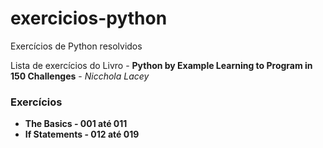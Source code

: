 # exercicios-python
Exercícios de Python resolvidos 

Lista de exercícios do Livro - **Python by Example Learning to Program in 150 Challenges** - *Nicchola Lacey*

### Exercícios

* **The Basics - 001 até 011**
* **If Statements - 012 até 019**
